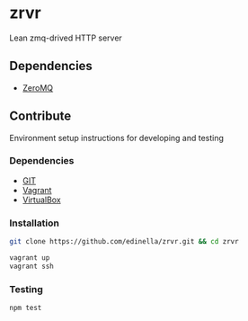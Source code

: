 # zrvr
Lean zmq-drived HTTP server

## Dependencies
* [ZeroMQ](http://www.zeromq.org)

## Contribute
Environment setup instructions for developing and testing

### Dependencies
* [GIT](http://git-scm.com)
* [Vagrant](http://vagrantup.com)
* [VirtualBox](http://virtualbox.org)

### Installation

```sh
git clone https://github.com/edinella/zrvr.git && cd zrvr

vagrant up
vagrant ssh
```

### Testing

```js
npm test
```
